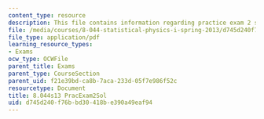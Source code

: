 ```yaml
---
content_type: resource
description: This file contains information regarding practice exam 2 solution.
file: /media/courses/8-044-statistical-physics-i-spring-2013/d745d240f76bbd30418be390a49eaf94_MIT8_044S13_E2ps.pdf
file_type: application/pdf
learning_resource_types:
- Exams
ocw_type: OCWFile
parent_title: Exams
parent_type: CourseSection
parent_uid: f21e39bd-ca8b-7aca-233d-05f7e986f52c
resourcetype: Document
title: 8.044s13 PracExam2Sol
uid: d745d240-f76b-bd30-418b-e390a49eaf94
---
```

